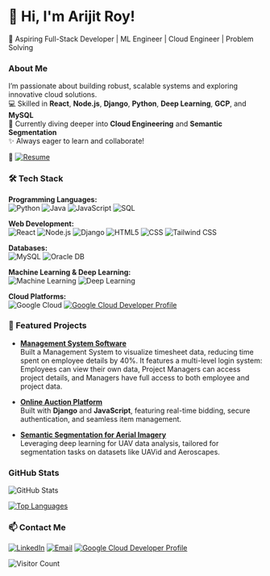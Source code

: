 # 👋 Hi, I'm Arijit Roy!
🚀 Aspiring Full-Stack Developer | ML Engineer | Cloud Engineer | Problem Solving


### About Me
I’m passionate about building robust, scalable systems and exploring innovative cloud solutions.  
💻 Skilled in **React**, **Node.js**, **Django**, **Python**, **Deep Learning**, **GCP**, and **MySQL**  
🌱 Currently diving deeper into **Cloud Engineering** and **Semantic Segmentation**  
✨ Always eager to learn and collaborate!  

📄 [![Resume](https://img.shields.io/badge/Resume-blue?logo=adobeacrobatreader&logoColor=white)](https://drive.google.com/file/d/1DcHR-366orHzFN-DLE_2J_fJo_MuyNQJ/view?usp=sharing)


### 🛠️ Tech Stack

**Programming Languages:**  
![Python](https://img.shields.io/badge/-Python-3776AB?logo=python&logoColor=white)
![Java](https://img.shields.io/badge/-Java-007396?logo=java&logoColor=white)
![JavaScript](https://img.shields.io/badge/-JavaScript-F7DF1E?logo=javascript&logoColor=black)
![SQL](https://img.shields.io/badge/-SQL-336791?logo=postgresql&logoColor=white)

**Web Development:**  
![React](https://img.shields.io/badge/-React-61DAFB?logo=react&logoColor=white)
![Node.js](https://img.shields.io/badge/-Node.js-339933?logo=nodedotjs&logoColor=white)
![Django](https://img.shields.io/badge/-Django-092E20?logo=django&logoColor=white)
![HTML5](https://img.shields.io/badge/-HTML5-E34F26?logo=html5&logoColor=white)
![CSS](https://img.shields.io/badge/-CSS-1572B6?logo=css3&logoColor=white)
![Tailwind CSS](https://img.shields.io/badge/-Tailwind%20CSS-06B6D4?logo=tailwindcss&logoColor=white)

**Databases:**  
![MySQL](https://img.shields.io/badge/-MySQL-4479A1?logo=mysql&logoColor=white)
![Oracle DB](https://img.shields.io/badge/-Oracle%20DB-F80000?logo=oracle&logoColor=white)

**Machine Learning & Deep Learning:**  
![Machine Learning](https://img.shields.io/badge/-Machine%20Learning-102230?logo=googlecolab&logoColor=white)
![Deep Learning](https://img.shields.io/badge/-Deep%20Learning-8E2DE2?logo=tensorflow&logoColor=white)

**Cloud Platforms:**  
![Google Cloud](https://img.shields.io/badge/-GCP-4285F4?logo=googlecloud&logoColor=white)
[![Google Cloud Developer Profile](https://img.shields.io/badge/Google%20Cloud%20Developer%20Profile-4285F4?logo=googlecloud&logoColor=white)](https://www.cloudskillsboost.google/public_profiles/efffe803-89b9-4b4f-b4e1-54fbeef7e2b1)


### 🌟 Featured Projects

- **[Management System Software]([https://github.com/your-repo-link](https://github.com/ArijitRoy22/Management-System-Software))**  
  Built a Management System to visualize timesheet data, reducing time spent on employee details by 40%. It features a multi-level login system: Employees can view their own data, Project Managers can access project details, and Managers have full access to both employee and project data.

- **[Online Auction Platform]([https://github.com/your-repo-link](https://github.com/ArijitRoy22/Mini-Project2))**  
  Built with **Django** and **JavaScript**, featuring real-time bidding, secure authentication, and seamless item management.  

- **[Semantic Segmentation for Aerial Imagery](https://github.com/your-repo-link)**  
  Leveraging deep learning for UAV data analysis, tailored for segmentation tasks on datasets like UAVid and Aeroscapes.


### GitHub Stats
![GitHub Stats](https://github-readme-stats.vercel.app/api?username=ArijitRoy22&show_icons=true&theme=radical&hide_title=true)


[![Top Languages](https://github-readme-stats.vercel.app/api/top-langs/?username=ArijitRoy22&layout=compact&theme=radical)](https://github.com/ArijitRoy22)

### 📫 Contact Me
[![LinkedIn](https://img.shields.io/badge/-LinkedIn-blue?logo=linkedin&logoColor=white)](https://www.linkedin.com/in/arijit-roy-/)
[![Email](https://img.shields.io/badge/-Email-D14836?logo=gmail&logoColor=white)](mailto:arijit.roy022@gmail.com)
[![Google Cloud Developer Profile](https://img.shields.io/badge/Google%20Cloud%20Developer%20Profile-4285F4?logo=googlecloud&logoColor=white)](https://www.cloudskillsboost.google/public_profiles/efffe803-89b9-4b4f-b4e1-54fbeef7e2b1)



![Visitor Count](https://komarev.com/ghpvc/?username=ArijitRoy22&color=brightgreen)





